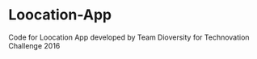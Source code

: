 # Loocation-App
Code for Loocation App developed by Team Dioversity for Technovation Challenge 2016
